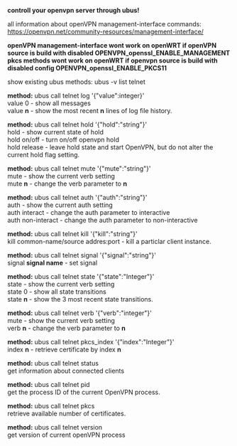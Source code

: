 **controll your openvpn server through ubus!**

all information about openVPN management-interface commands: https://openvpn.net/community-resources/management-interface/

**openVPN management-interface wont work on openWRT if openVPN source is build with disabled OPENVPN_openssl_ENABLE_MANAGEMENT** <br>
**pkcs methods wont work on openWRT if openvpn source is build with disabled config OPENVPN_openssl_ENABLE_PKCS11**


show existing ubus methods: ubus -v list telnet

**method:** ubus call telnet log '{"value":integer}' <br>
      value 0 - show all messages <br>
      value **n** - show the most recent **n** lines of log file history.
      
**method:** ubus call telnet hold '{"hold":"string"}' <br>
      hold - show current state of hold <br>
      hold on/off - turn on/off openvpn hold <br>
      hold release - leave hold state and start OpenVPN, but do not alter the current hold flag setting. <br>
      
**method:** ubus call telnet mute '{"mute":"string"}' <br>
      mute - show the current verb setting <br> 
      mute **n** -  change the verb parameter to **n** <br>
      
**method:** ubus call telnet auth '{"auth":"string"}' <br>
      auth - show the current auth setting <br> 
      auth interact -  change the auth parameter to interactive <br>
      auth non-interact -  change the auth parameter to non-interactive <br>
      
**method:** ubus call telnet kill '{"kill":"string"}' <br>
      kill common-name/source addres:port - kill a particlar client instance. <br> 
      
**method:** ubus call telnet signal '{"signal":"string"}' <br>
      signal **signal name** - set signal <br> 

**method:** ubus call telnet state '{"state":"Integer"}' <br>
      state - show the current verb setting <br> 
      state 0 - show all state transitions <br>
      state **n** - show the 3 most recent state transitions. <br>
      
**method:** ubus call telnet verb '{"verb":"integer"}' <br>
      mute - show the current verb setting <br> 
      verb **n** -  change the verb parameter to **n** <br>
      
**method:** ubus call telnet pkcs_index '{"index":"Integer"}' <br>
      index **n** - retrieve certificate by index **n** <br>
      
**method:** ubus call telnet status <br>
      get information about connected clients <br>
      
**method:** ubus call telnet pid <br>
      get the process ID of the current OpenVPN process. <br>
      
**method:** ubus call telnet pkcs <br>
      retrieve available number of certificates. <br>
      
**method:** ubus call telnet version <br>
      get version of current openVPN process <br>
